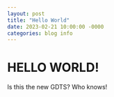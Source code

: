 ```yaml
---
layout: post
title: "Hello World"
date: 2023-02-21 10:00:00 -0000
categories: blog info
---
```

<h1>HELLO WORLD!</h1>

<p>Is this the new GDTS? Who knows!</p>
